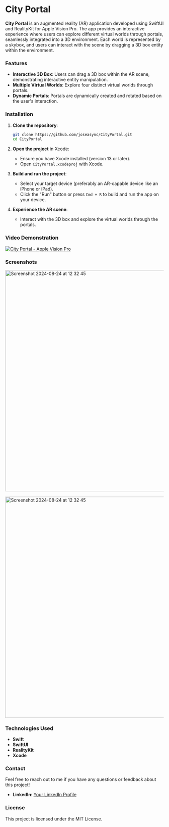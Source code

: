 # City Portal

**City Portal** is an augmented reality (AR) application developed using SwiftUI and RealityKit for Apple Vision Pro. The app provides an interactive experience where users can explore different virtual worlds through portals, seamlessly integrated into a 3D environment. Each world is represented by a skybox, and users can interact with the scene by dragging a 3D box entity within the environment.


### Features

- **Interactive 3D Box**: Users can drag a 3D box within the AR scene, demonstrating interactive entity manipulation.
- **Multiple Virtual Worlds**: Explore four distinct virtual worlds through portals.
- **Dynamic Portals**: Portals are dynamically created and rotated based on the user's interaction.

### Installation

1. **Clone the repository**:
   ```bash
   git clone https://github.com/joseasync/CityPortal.git
   cd CityPortal
   ```

2. **Open the project** in Xcode:
   - Ensure you have Xcode installed (version 13 or later).
   - Open `CityPortal.xcodeproj` with Xcode.

3. **Build and run the project**:
   - Select your target device (preferably an AR-capable device like an iPhone or iPad).
   - Click the "Run" button or press `Cmd + R` to build and run the app on your device.

4. **Experience the AR scene**:
   - Interact with the 3D box and explore the virtual worlds through the portals.

### Video Demonstration

[![City Portal - Apple Vision Pro](https://github.com/user-attachments/assets/c38f5f64-4035-4a65-a0be-96870b39fdd4)](https://youtu.be/DmVxXlbJAnA)


### Screenshots

<img width="700" alt="Screenshot 2024-08-24 at 12 32 45" src="https://github.com/user-attachments/assets/a51b3ade-f280-47dc-81f0-3b6e4ec1be01">\
\
<img width="700" alt="Screenshot 2024-08-24 at 12 32 45" src="https://github.com/user-attachments/assets/8ef06877-e871-4462-9f12-d61c68232b1b">


### Technologies Used

- **Swift**
- **SwiftUI**
- **RealityKit**
- **Xcode**

### Contact

Feel free to reach out to me if you have any questions or feedback about this project!

- **LinkedIn**: [Your LinkedIn Profile](https://www.linkedin.com/in/josepontocruz/)

### License

This project is licensed under the MIT License.
